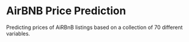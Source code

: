 # AirBNB Price Prediction

Predicting prices of AiRBnB listings based on a collection of 70 different variables.
